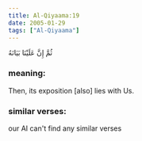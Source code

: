 ```yaml
---
title: Al-Qiyaama:19
date: 2005-01-29
tags: ["Al-Qiyaama"]
---
```

ثُمَّ إِنَّ عَلَيْنَا بَيَانَهُ
### meaning: 
Then, its exposition [also] lies with Us.
### similar verses: 

our AI can't find any similar verses




